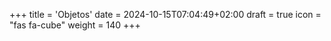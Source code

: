 +++
title = 'Objetos'
date = 2024-10-15T07:04:49+02:00
draft = true
icon = "fas fa-cube"
weight = 140
+++









